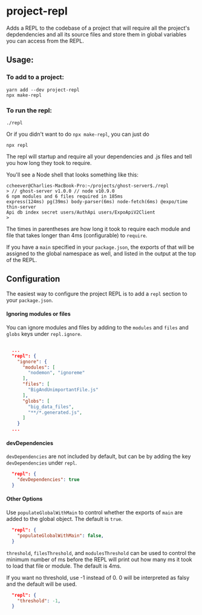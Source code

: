 # project-repl
Adds a REPL to the codebase of a project that will require all the project's depdendencies and all its source files and store them in global variables you can access from the REPL.

## Usage:

### To add to a project:
```shell
yarn add --dev project-repl
npx make-repl
```

### To run the repl:
```shell
./repl
```

Or if you didn't want to do `npx make-repl`, you can just do
```shell
npx repl
```

The repl will startup and require all your dependencies and
.js files and tell you how long they took to require.

You'll see a Node shell that looks something like this:

```text
ccheever@Charlies-MacBook-Pro:~/projects/ghost-server$./repl
> // ghost-server v1.0.0 // node v10.9.0
6 npm modules and 6 files required in 185ms
express(124ms) pg(39ms) body-parser(6ms) node-fetch(6ms) @expo/time thin-server
Api db index secret users/AuthApi users/ExpoApiV2Client
>
```

The times in parentheses are how long it took to require each module and file that takes longer than 4ms (configurable) to `require`.

If you have a `main` specified in your `package.json`, the exports of that will be assigned to the global namespace as well, and listed in the output at the top of the REPL.

## Configuration

The easiest way to configure the project REPL is to add a `repl` section to your `package.json`. 

#### Ignoring modules or files

You can ignore modules and files by adding to the `modules` and `files` and `globs` keys 
under `repl.ignore`.

```json

  ...
  "repl": {
    "ignore": {
      "modules": [
        "nodemon", "ignoreme"
      ],
      "files": [
        "BigAndUnimportantFile.js"
      ],
      "globs": [
        "big_data_files",
        "**/*.generated.js",
      ]
    }
  ...

```

#### devDependencies

`devDependencies` are not included by default, but can be by adding the key `devDependencies` under `repl`.

```json
  "repl": {
    "devDependencies": true
  }
```

#### Other Options

Use `populateGlobalWithMain` to control whether the exports of `main` are added to the global object. The default is `true`.

```json
  "repl": {
    "populateGlobalWithMain": false,
  }
```

`threshold`, `filesThreshold`, and `modulesThreshold` can be used to control the minimum number of ms before the REPL will print out how many ms it took to load that file or module. The default is 4ms.

If you want no threshold, use -1 instead of 0. 0 will be interpreted as falsy and the default will be used.

```json
  "repl": {
    "threshold": -1,
  }
```

